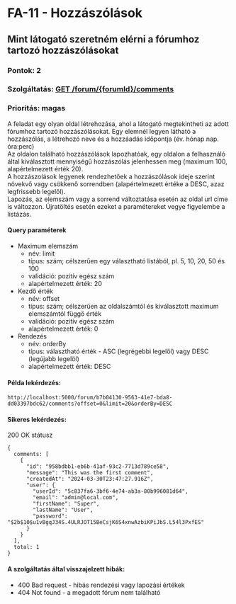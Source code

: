 # FA-11 - Hozzászólások

## Mint látogató szeretném elérni a fórumhoz tartozó hozzászólásokat

### Pontok: 2
### Szolgáltatás: [GET /forum/{forumId}/comments](http://localhost:5000/api-doc#/Comments/CommentController_getComments)
### Prioritás: magas

A feladat egy olyan oldal létrehozása, ahol a látogató megtekintheti az adott fórumhoz tartozó hozzászólásokat. Egy elemnél legyen látható a hozzászólás, a létrehozó neve és a hozzáadás időpontja (év. hónap nap. óra:perc)  
Az oldalon található hozzászólások lapozhatóak, egy oldalon a felhasználó által kiválasztott mennyiségű hozzászólás jelenhessen meg (maximum 100, alapértelmezett érték 20).  
A hozzászolások legyenek rendezhetőek a hozzászólások ideje szerint növekvő vagy csökkenő sorrendben (alapértelmezett értéke a DESC, azaz legfrissebb legelől).  
Lapozás, az elemszám vagy a sorrend változtatása esetén az oldal url címe is változzon. Újratöltés esetén ezeket a paramétereket vegye figyelembe a listázás.

#### Query paraméterek
- Maximum elemszám
  - név: limit
  - típus: szám; célszerűen egy választható listából, pl. 5, 10, 20, 50 és 100
  - validáció: pozitív egész szám
  - alapértelmezett érték: 20
- Kezdő érték
  - név: offset
  - típus: szám; célszerűen az oldalszámtól és kiválasztott maximum elemszámtól függő érték
  - validáció: pozitív egész szám
  - alapértelmezett érték: 0
- Rendezés
  - név: orderBy
  - típus: választható érték - ASC (legrégebbi legelől) vagy DESC (legújabb legelöl)
  - alapértelmezett érték: DESC

#### Példa lekérdezés:
`http://localhost:5000/forum/b7b04130-9563-41e7-bda8-dd03397bdc62/comments?offset=0&limit=20&orderBy=DESC`

#### Sikeres lekérdezés:
200 OK státusz
```
{
  comments: [
    {
      "id": "958bdbb1-eb6b-41af-93c2-7713d789ce58",
      "message": "This was the first comment",
      "createdAt": "2024-03-30T23:47:27.916Z",
      "user": {
        "userId": "5c837fa6-3bf6-4e74-ab3a-80b996081d64",
        "email": "admin@local.com",
        "firstName": "Super",
        "lastName": "User",
        "password": "$2b$10$u1vBgqJ34S.4ULRJOT15BeCsjK6S4xnwAzbiKPiJbS.L54l3PxfES"
      }
    }
  ],
  total: 1
}
```

#### A szolgáltatás által visszajelzett hibák:
- 400 Bad request - hibás rendezési vagy lapozási értékek
- 404 Not found - a megadott fórum nem található